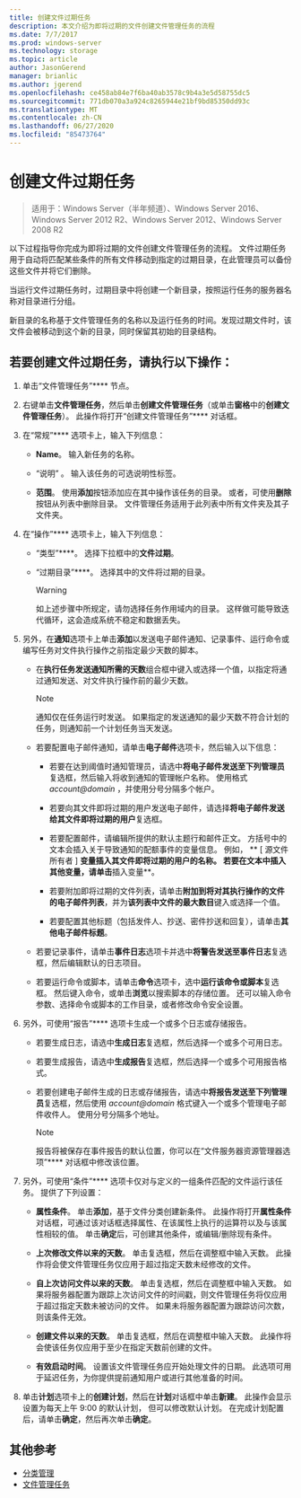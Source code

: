 ```yaml
---
title: 创建文件过期任务
description: 本文介绍为即将过期的文件创建文件管理任务的流程
ms.date: 7/7/2017
ms.prod: windows-server
ms.technology: storage
ms.topic: article
author: JasonGerend
manager: brianlic
ms.author: jgerend
ms.openlocfilehash: ce458ab84e7f6ba40ab3578c9b4a3e5d58755dc5
ms.sourcegitcommit: 771db070a3a924c8265944e21bf9bd85350dd93c
ms.translationtype: MT
ms.contentlocale: zh-CN
ms.lasthandoff: 06/27/2020
ms.locfileid: "85473764"
---
```

# <a name="create-a-file-expiration-task"></a>创建文件过期任务

> 适用于：Windows Server（半年频道）、Windows Server 2016、Windows Server 2012 R2、Windows Server 2012、Windows Server 2008 R2

以下过程指导你完成为即将过期的文件创建文件管理任务的流程。 文件过期任务用于自动将匹配某些条件的所有文件移动到指定的过期目录，在此管理员可以备份这些文件并将它们删除。

当运行文件过期任务时，过期目录中将创建一个新目录，按照运行任务的服务器名称对目录进行分组。

新目录的名称基于文件管理任务的名称以及运行任务的时间。发现过期文件时，该文件会被移动到这个新的目录，同时保留其初始的目录结构。

## <a name="to-create-a-file-expiration-task"></a>若要创建文件过期任务，请执行以下操作：

1. 单击“文件管理任务”**** 节点。

2. 右键单击**文件管理任务**，然后单击**创建文件管理任务**（或单击**窗格**中的**创建文件管理任务**）。 此操作将打开“创建文件管理任务”**** 对话框。

3. 在“常规”**** 选项卡上，输入下列信息：

   -   **Name**。 输入新任务的名称。

   -   “说明”  。 输入该任务的可选说明性标签。

   -   **范围**。 使用**添加**按钮添加应在其中操作该任务的目录。 或者，可使用**删除**按钮从列表中删除目录。 文件管理任务适用于此列表中所有文件夹及其子文件夹。

4. 在“操作”**** 选项卡上，输入下列信息：

   - “类型”****。 选择下拉框中的**文件过期**。

   - “过期目录”****。 选择其中的文件将过期的目录。

     > [!Warning]
     > 如上述步骤中所规定，请勿选择任务作用域内的目录。 这样做可能导致迭代循环，这会造成系统不稳定和数据丢失。

5. 另外，在**通知**选项卡上单击**添加**以发送电子邮件通知、记录事件、运行命令或编写任务对文件执行操作之前指定最少天数的脚本。

   - 在**执行任务发送通知所需的天数**组合框中键入或选择一个值，以指定将通过通知发送、对文件执行操作前的最少天数。

     > [!Note]
     > 通知仅在任务运行时发送。 如果指定的发送通知的最少天数不符合计划的任务，则通知前一个计划任务当天发送。

   - 若要配置电子邮件通知，请单击**电子邮件**选项卡，然后输入以下信息：

     - 若要在达到阈值时通知管理员，请选中**将电子邮件发送至下列管理员**复选框，然后输入将收到通知的管理帐户名称。 使用格式 <em>account@domain</em> ，并使用分号分隔多个帐户。

     - 若要向其文件即将过期的用户发送电子邮件，请选择**将电子邮件发送给其文件即将过期的用户**复选框。

     - 若要配置邮件，请编辑所提供的默认主题行和邮件正文。 方括号中的文本会插入关于导致通知的配额事件的变量信息。 例如， ** \[ 源文件所有者 \] **变量插入其文件即将过期的用户的名称。 若要在文本中插入其他变量，请单击**插入变量**。

     - 若要附加即将过期的文件列表，请单击**附加到将对其执行操作的文件的电子邮件列表**，并为**该列表中文件的最大数目**键入或选择一个值。

     - 若要配置其他标题（包括发件人、抄送、密件抄送和回复），请单击**其他电子邮件标题**。

   - 若要记录事件，请单击**事件日志**选项卡并选中**将警告发送至事件日志**复选框，然后编辑默认的日志项目。

   - 若要运行命令或脚本，请单击**命令**选项卡，选中**运行该命令或脚本**复选框。 然后键入命令，或单击**浏览**以搜索脚本的存储位置。 还可以输入命令参数、选择命令或脚本的工作目录，或者修改命令安全设置。

6. 另外，可使用“报告”**** 选项卡生成一个或多个日志或存储报告。

   - 若要生成日志，请选中**生成日志**复选框，然后选择一个或多个可用日志。

   - 若要生成报告，请选中**生成报告**复选框，然后选择一个或多个可用报告格式。

   - 若要创建电子邮件生成的日志或存储报告，请选中**将报告发送至下列管理员**复选框，然后使用 <em>account@domain</em> 格式键入一个或多个管理电子邮件收件人。 使用分号分隔多个地址。

     > [!Note]
     > 报告将被保存在事件报告的默认位置，你可以在“文件服务器资源管理器选项”**** 对话框中修改该位置。

7. 另外，可使用“条件”**** 选项卡仅对与定义的一组条件匹配的文件运行该任务。 提供了下列设置：

    -   **属性条件**。 单击**添加**，基于文件分类创建新条件。 此操作将打开**属性条件**对话框，可通过该对话框选择属性、在该属性上执行的运算符以及与该属性相较的值。 单击**确定**后，可创建其他条件，或编辑/删除现有条件。

    -   **上次修改文件以来的天数**。 单击复选框，然后在调整框中输入天数。 此操作将会使文件管理任务仅应用于超过指定天数未经修改的文件。

    -   **自上次访问文件以来的天数**。 单击复选框，然后在调整框中输入天数。 如果将服务器配置为跟踪上次访问文件的时间戳，则文件管理任务将仅应用于超过指定天数未被访问的文件。 如果未将服务器配置为跟踪访问次数，则该条件无效。

    -   **创建文件以来的天数**。 单击复选框，然后在调整框中输入天数。 此操作将会使该任务仅应用于至少在指定天数前创建的文件。

    -   **有效启动时间**。 设置该文件管理任务应开始处理文件的日期。 此选项可用于延迟任务，为你提供提前通知用户或进行其他准备的时间。

8. 单击**计划**选项卡上的**创建计划**，然后在**计划**对话框中单击**新建**。 此操作会显示设置为每天上午 9:00 的默认计划， 但可以修改默认计划。 在完成计划配置后，请单击**确定**，然后再次单击**确定**。

## <a name="additional-references"></a>其他参考

-   [分类管理](classification-management.md)
-   [文件管理任务](file-management-tasks.md)